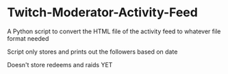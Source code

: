 # Twitch-Moderator-Activity-Feed
A Python script to convert the HTML file of the activity feed to whatever file format needed

Script only stores and prints out the followers based on date

Doesn't store redeems and raids YET
